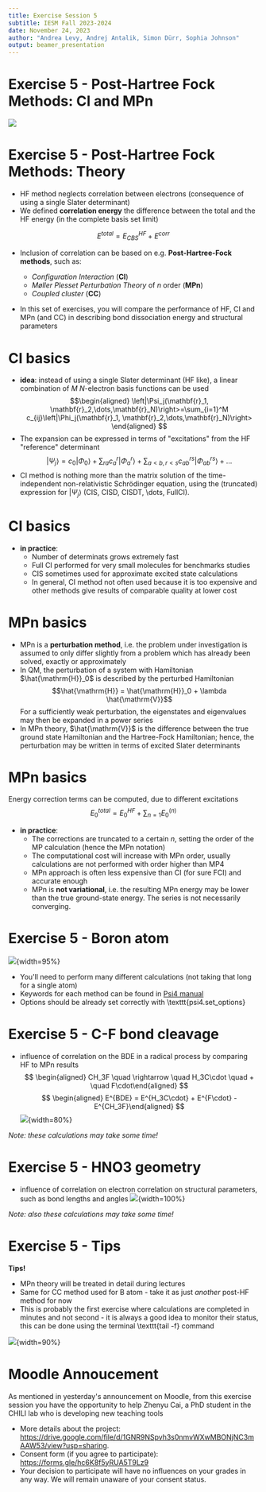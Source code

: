 ```yaml
---
title: Exercise Session 5
subtitle: IESM Fall 2023-2024 
date: November 24, 2023
author: "Andrea Levy, Andrej Antalik, Simon Dürr, Sophia Johnson" 
output: beamer_presentation
---
```


# Exercise 5 - Post-Hartree Fock Methods: CI and MPn


![](/data/iesm/img_slides/Ex5/ex5_goals.png) 


# Exercise 5 - Post-Hartree Fock Methods: Theory

* HF method neglects correlation between electrons (consequence of using a single Slater determinant)
* We defined **correlation energy** the difference between the total and the HF energy (in the complete basis set limit)

$$E^{total} = E^{HF}_{CBS} + E^{corr} $$

* Inclusion of correlation can be based on e.g. **Post-Hartree-Fock methods**, such as: 
	* *Configuration Interaction* (**CI**) 
	* *Møller Plesset Perturbation Theory* of *n* order (**MPn**)
	* *Coupled cluster* (**CC**) 

* In this set of exercises, you will compare the performance of HF, CI and MPn (and CC) in describing bond dissociation energy and structural parameters 

# CI basics
* **idea**: instead of using a single Slater determinant (HF like), a linear combination of $M$ $N$-electron basis functions can be used
$$\begin{aligned}
\left|\Psi_j(\mathbf{r}_1, \mathbf{r}_2,\dots,\mathbf{r}_N)\right>=\sum_{i=1}^M c_{ij}\left|\Phi_j(\mathbf{r}_1, \mathbf{r}_2,\dots,\mathbf{r}_N)\right>
\end{aligned}
$$
* The expansion can be expressed in terms of "excitations" from the HF "reference" determinant
$$\left| \Psi_j \right> = c_0 \left|\Phi_0 \right> +\sum_{ra} c_{a}^{r}\left|\Phi_{a}^{r}\right>+\sum_{a<b,r<s} c_{ab}^{rs}\left|\Phi_{ab}^{rs}\right> + \dots$$
* CI method is nothing more than the matrix solution of the time-independent non-relativistic Schrödinger equation, using the (truncated) expression for $\left|\Psi_j\right>$ (CIS, CISD, CISDT, \dots, FullCI).

# CI basics 
* **in practice**: 
	* Number of determinats grows extremely fast
	* Full CI performed for very small molecules for benchmarks studies
	* CIS sometimes used for approximate excited state calculations
	* In general, CI method not often used because it is too expensive and other methods give results of comparable quality at lower cost

# MPn basics
* MPn is a **perturbation method**, i.e. the problem under investigation is assumed to only differ slightly from a problem which has already been solved, exactly or approximately
* In QM, the perturbation of a system with Hamiltonian $\hat{\mathrm{H}}_0$
is described by the perturbed Hamiltonian 
$$\hat{\mathrm{H}} = \hat{\mathrm{H}}_0 + \lambda \hat{\mathrm{V}}$$
For a sufficiently weak perturbation, the eigenstates and eigenvalues may then
be expanded in a power series
* In MPn theory, $\hat{\mathrm{V}}$ is the difference between the true
ground state Hamiltonian and the Hartree-Fock Hamiltonian; hence, the perturbation may be written in terms of excited Slater determinants

# MPn basics
Energy correction terms can be computed, due to different excitations
$$E_0^{total} = E_0^{HF} + \sum_{n=1} E_0^{(n)}$$

* **in practice**:
	* The corrections are truncated to a certain $n$, setting the order of the MP calculation (hence the MPn notation)
	* The computational cost will increase with MPn order, usually calculations are not performed with order higher than MP4
	* MPn approach is often less expensive than CI (for sure FCI) and accurate enough
	* MPn is **not variational**, i.e. the resulting MPn energy may be lower than the true ground-state energy. The series is not necessarily converging.

# Exercise 5 - Boron atom

![](/data/iesm/img_slides/Ex5/boron.png){width=95%} 

* You'll need to perform many different calculations (not taking that long for a single atom)
* Keywords for each method can be found in [Psi4 manual](https://psicode.org/psi4manual/master/energy.html)
* Options should be already set correctly with \texttt{psi4.set\_options}

# Exercise 5 - C-F bond cleavage
* influence of correlation on the BDE in a radical process by comparing HF to MPn results
$$
\begin{aligned}
CH_3F \quad \rightarrow \quad H_3C\cdot \quad + \quad F\cdot\end{aligned}
$$
$$
\begin{aligned}
E^{BDE} =  E^{H_3C\cdot} + E^{F\cdot} - E^{CH_3F}\end{aligned}
$$
![](/data/iesm/img_slides/Ex5/CF.png){width=80%} 

*Note: these calculations may take some time!* 


# Exercise 5 - HNO3 geometry
* influence of correlation on electron correlation on structural parameters, such as bond lengths and angles
![](/data/iesm/img_slides/Ex5/HNO3.png){width=100%}
 
*Note: also these calculations may take some time!* 


# Exercise 5 - Tips
**Tips!**

* MPn theory will be treated in detail during lectures 
* Same for CC method used for B atom - take it as just *another* post-HF  method for now
* This is probably the first exercise where calculations are completed in minutes and not second - it is always a good idea to monitor their status, this can be done using the terminal \texttt{tail -f} command

![](/data/iesm/img_slides/Ex5/tailcommand.png){width=90%}

# Moodle Annoucement

As mentioned in yesterday's announcement on Moodle, from this exercise session you have the opportunity to help Zhenyu Cai, a PhD student in the CHILI lab who is developing new teaching tools

* More details about the project: https://drive.google.com/file/d/1GNR9NSpvh3s0nmvWXwMBONjNC3mAAW53/view?usp=sharing.
* Consent form (if you agree to participate): https://forms.gle/hc6K8f5yRUA5T9Lz9
* Your decision to participate will have no influences on your grades in any way. We will remain unaware of your consent status.



